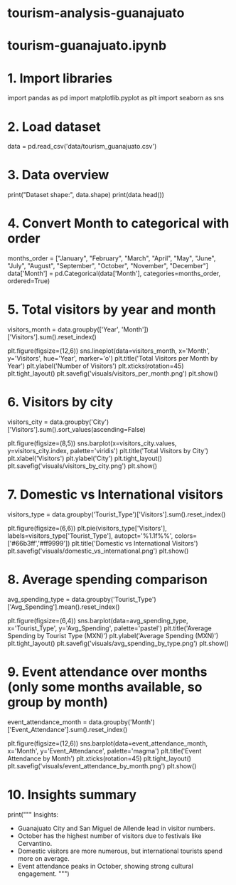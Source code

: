 # tourism-analysis-guanajuato
# tourism-guanajuato.ipynb

# 1. Import libraries
import pandas as pd
import matplotlib.pyplot as plt
import seaborn as sns

# 2. Load dataset
data = pd.read_csv('data/tourism_guanajuato.csv')

# 3. Data overview
print("Dataset shape:", data.shape)
print(data.head())

# 4. Convert Month to categorical with order
months_order = ["January", "February", "March", "April", "May", "June", 
                "July", "August", "September", "October", "November", "December"]
data['Month'] = pd.Categorical(data['Month'], categories=months_order, ordered=True)

# 5. Total visitors by year and month
visitors_month = data.groupby(['Year', 'Month'])['Visitors'].sum().reset_index()

plt.figure(figsize=(12,6))
sns.lineplot(data=visitors_month, x='Month', y='Visitors', hue='Year', marker='o')
plt.title('Total Visitors per Month by Year')
plt.ylabel('Number of Visitors')
plt.xticks(rotation=45)
plt.tight_layout()
plt.savefig('visuals/visitors_per_month.png')
plt.show()

# 6. Visitors by city
visitors_city = data.groupby('City')['Visitors'].sum().sort_values(ascending=False)

plt.figure(figsize=(8,5))
sns.barplot(x=visitors_city.values, y=visitors_city.index, palette='viridis')
plt.title('Total Visitors by City')
plt.xlabel('Visitors')
plt.ylabel('City')
plt.tight_layout()
plt.savefig('visuals/visitors_by_city.png')
plt.show()

# 7. Domestic vs International visitors
visitors_type = data.groupby('Tourist_Type')['Visitors'].sum().reset_index()

plt.figure(figsize=(6,6))
plt.pie(visitors_type['Visitors'], labels=visitors_type['Tourist_Type'], autopct='%1.1f%%', colors=['#66b3ff','#ff9999'])
plt.title('Domestic vs International Visitors')
plt.savefig('visuals/domestic_vs_international.png')
plt.show()

# 8. Average spending comparison
avg_spending_type = data.groupby('Tourist_Type')['Avg_Spending'].mean().reset_index()

plt.figure(figsize=(6,4))
sns.barplot(data=avg_spending_type, x='Tourist_Type', y='Avg_Spending', palette='pastel')
plt.title('Average Spending by Tourist Type (MXN)')
plt.ylabel('Average Spending (MXN)')
plt.tight_layout()
plt.savefig('visuals/avg_spending_by_type.png')
plt.show()

# 9. Event attendance over months (only some months available, so group by month)
event_attendance_month = data.groupby('Month')['Event_Attendance'].sum().reset_index()

plt.figure(figsize=(12,6))
sns.barplot(data=event_attendance_month, x='Month', y='Event_Attendance', palette='magma')
plt.title('Event Attendance by Month')
plt.xticks(rotation=45)
plt.tight_layout()
plt.savefig('visuals/event_attendance_by_month.png')
plt.show()

# 10. Insights summary
print("""
Insights:
- Guanajuato City and San Miguel de Allende lead in visitor numbers.
- October has the highest number of visitors due to festivals like Cervantino.
- Domestic visitors are more numerous, but international tourists spend more on average.
- Event attendance peaks in October, showing strong cultural engagement.
""")
